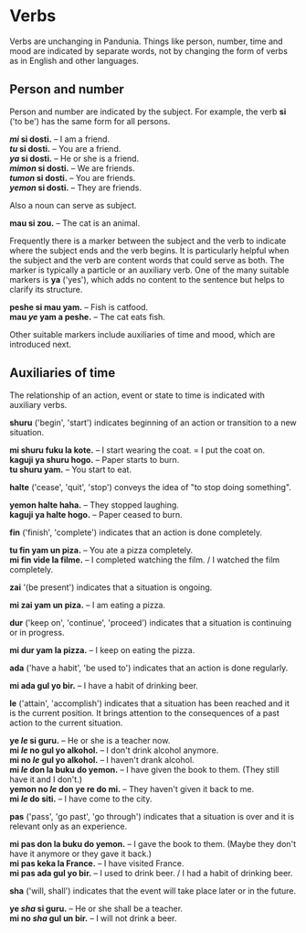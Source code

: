 # Verbs

Verbs are unchanging in Pandunia.
Things like person, number, time and mood are indicated by separate words,
not by changing the form of verbs as in English and other languages.

## Person and number

Person and number are indicated by the subject.
For example, the verb
**si**
('to be') has the same form for all persons.

**_mi_ si dosti.**
– I am a friend.  
**_tu_ si dosti.**
– You are a friend.  
**_ya_ si dosti.**
– He or she is a friend.  
**_mimon_ si dosti.**
– We are friends.  
**_tumon_ si dosti.**
– You are friends.  
**_yemon_ si dosti.**
– They are friends.

Also a noun can serve as subject.

**mau si zou.**
– The cat is an animal.

Frequently there is a marker between the subject and the verb
to indicate where the subject ends and the verb begins.
It is particularly helpful when the subject and the verb are content words
that could serve as both.
The marker is typically a particle or an auxiliary verb.
One of the many suitable markers is
**ya**
('yes'),
which adds no content to the sentence
but helps to clarify its structure.

**peshe si mau yam.**
– Fish is catfood.  
**mau _ye_ yam a peshe.**
– The cat eats fish.

Other suitable markers include auxiliaries of time and mood,
which are introduced next.


## Auxiliaries of time

The relationship of an action, event or state to time is indicated with auxiliary verbs.

**shuru**
('begin', 'start')
indicates beginning of an action or transition to a new situation.

**mi shuru fuku la kote.**
– I start wearing the coat. = I put the coat on.  
**kaguji ya shuru hogo.**
– Paper starts to burn.  
**tu shuru yam.**
– You start to eat.

**halte**
('cease', 'quit', 'stop')
conveys the idea of "to stop doing something".

**yemon halte haha.**
– They stopped laughing.  
**kaguji ya halte hogo.**
– Paper ceased to burn.

**fin**
('finish', 'complete')
indicates that an action is done completely.

**tu fin yam un piza.**
– You ate a pizza completely.  
**mi fin vide la filme.**
– I completed watching the film. / I watched the film completely.

**zai**
'(be present')
indicates that a situation is ongoing.

**mi zai yam un piza.**
– I am eating a pizza.

**dur**
('keep on', 'continue', 'proceed')
indicates that a situation is continuing or in progress.

**mi dur yam la pizza.**
– I keep on eating the pizza.

**ada**
('have a habit', 'be used to')
indicates that an action is done regularly.

**mi ada gul yo bir.**
– I have a habit of drinking beer.

**le**
('attain', 'accomplish')
indicates that a situation has been reached and it is the current position.
It brings attention to the consequences of a past action to the current situation.

**ye _le_ si guru.**
– He or she is a teacher now.  
**mi _le_ no gul yo alkohol.**
– I don't drink alcohol anymore.  
**mi no _le_ gul yo alkohol.**
– I haven't drank alcohol.  
**mi _le_ don la buku do yemon.**
– I have given the book to them. (They still have it and I don't.)  
**yemon no _le_ don ye re do mi.**
– They haven't given it back to me.  
**mi _le_ do siti.**
– I have come to the city.

**pas**
('pass', 'go past', 'go through')
indicates that a situation is over
and it is relevant only as an experience.

**mi pas don la buku do yemon.**
– I gave the book to them. (Maybe they don't have it anymore or they gave it back.)  
**mi pas keka la France.**
– I have visited France.  
**mi pas ada gul yo bir.**
– I used to drink beer. / I had a habit of drinking beer.

**sha**
('will, shall')
indicates that the event will take place later or in the future.

**ye _sha_ si guru.**
– He or she shall be a teacher.  
**mi no _sha_ gul un bir.**
– I will not drink a beer.

